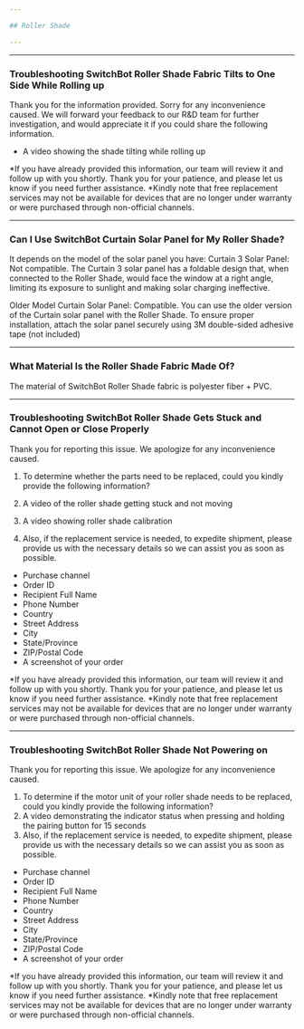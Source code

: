 ```yaml
---

## Roller Shade

---
```


---
### Troubleshooting SwitchBot Roller Shade Fabric Tilts to One Side While Rolling up

Thank you for the information provided.
Sorry for any inconvenience caused.
We will forward your feedback to our R&D team for further investigation, and would appreciate it if you could share the following information. 
- A video showing the shade tilting while rolling up

*If you have already provided this information, our team will review it and follow up with you shortly. Thank you for your patience, and please let us know if you need further assistance. *Kindly note that free replacement services may not be available for devices that are no longer under warranty or were purchased through non-official channels.



---
### Can I Use SwitchBot Curtain Solar Panel for My Roller Shade?

It depends on the model of the solar panel you have:
Curtain 3 Solar Panel: Not compatible. The Curtain 3 solar panel has a foldable design that, when connected to the Roller Shade, would face the window at a right angle, limiting its exposure to sunlight and making solar charging ineffective.

Older Model Curtain Solar Panel: Compatible. You can use the older version of the Curtain solar panel with the Roller Shade. To ensure proper installation, attach the solar panel securely using 3M double-sided adhesive tape (not included)


---
### What Material Is the Roller Shade Fabric Made Of?

The material of SwitchBot Roller Shade fabric is polyester fiber + PVC.


---
### Troubleshooting SwitchBot Roller Shade Gets Stuck and Cannot Open or Close Properly

Thank you for reporting this issue. 
We apologize for any inconvenience caused.
1. To determine whether the parts need to be replaced, could you kindly provide the following information?
  1. A video of the roller shade getting stuck and not moving
  2. A video showing roller shade calibration


2. Also, if the replacement service is needed, to expedite shipment, please provide us with the necessary details so we can assist you as soon as possible.
- Purchase channel
- Order ID
- Recipient Full Name
- Phone Number
- Country
- Street Address
- City
- State/Province
- ZIP/Postal Code
- A screenshot of your order

*If you have already provided this information, our team will review it and follow up with you shortly. Thank you for your patience, and please let us know if you need further assistance.
*Kindly note that free replacement services may not be available for devices that are no longer under warranty or were purchased through non-official channels.


---
### Troubleshooting SwitchBot Roller Shade Not Powering on

Thank you for reporting this issue. 
We apologize for any inconvenience caused.
1. To determine if the motor unit of your roller shade needs to be replaced, could you kindly provide the following information?
  1. A video demonstrating the indicator status when pressing and holding the pairing button for 15 seconds
2. Also, if the replacement service is needed, to expedite shipment, please provide us with the necessary details so we can assist you as soon as possible.
- Purchase channel
- Order ID
- Recipient Full Name
- Phone Number
- Country
- Street Address
- City
- State/Province
- ZIP/Postal Code
- A screenshot of your order

*If you have already provided this information, our team will review it and follow up with you shortly. Thank you for your patience, and please let us know if you need further assistance.
*Kindly note that free replacement services may not be available for devices that are no longer under warranty or were purchased through non-official channels.




